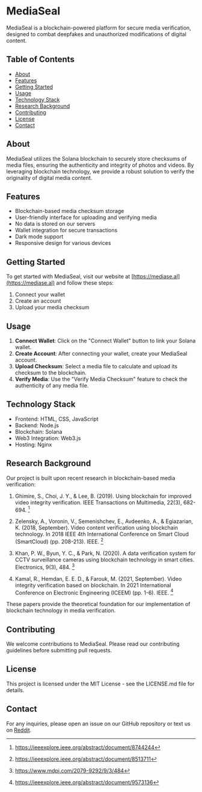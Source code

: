 # MediaSeal

MediaSeal is a blockchain-powered platform for secure media verification, designed to combat deepfakes and unauthorized modifications of digital content.

## Table of Contents

- [About](#about)
- [Features](#features)
- [Getting Started](#getting-started)
- [Usage](#usage)
- [Technology Stack](#technology-stack)
- [Research Background](#research-background)
- [Contributing](#contributing)
- [License](#license)
- [Contact](#contact)

## About

MediaSeal utilizes the Solana blockchain to securely store checksums of media files, ensuring the authenticity and integrity of photos and videos. By leveraging blockchain technology, we provide a robust solution to verify the originality of digital media content.

## Features

- Blockchain-based media checksum storage
- User-friendly interface for uploading and verifying media
- No data is stored on our servers
- Wallet integration for secure transactions
- Dark mode support
- Responsive design for various devices

## Getting Started

To get started with MediaSeal, visit our website at [https://mediase.al](https://mediase.al) and follow these steps:

1. Connect your wallet
2. Create an account
3. Upload your media checksum

## Usage

1. **Connect Wallet**: Click on the "Connect Wallet" button to link your Solana wallet.
2. **Create Account**: After connecting your wallet, create your MediaSeal account.
3. **Upload Checksum**: Select a media file to calculate and upload its checksum to the blockchain.
4. **Verify Media**: Use the "Verify Media Checksum" feature to check the authenticity of any media file.

## Technology Stack

- Frontend: HTML, CSS, JavaScript
- Backend: Node.js
- Blockchain: Solana
- Web3 Integration: Web3.js
- Hosting: Nginx

## Research Background

Our project is built upon recent research in blockchain-based media verification:

1. Ghimire, S., Choi, J. Y., & Lee, B. (2019). Using blockchain for improved video integrity verification. IEEE Transactions on Multimedia, 22(3), 682-694. [^1]

2. Zelensky, A., Voronin, V., Semenishchev, E., Avdeenko, A., & Egiazarian, K. (2018, September). Video content verification using blockchain technology. In 2018 IEEE 4th International Conference on Smart Cloud (SmartCloud) (pp. 208-213). IEEE. [^2]

3. Khan, P. W., Byun, Y. C., & Park, N. (2020). A data verification system for CCTV surveillance cameras using blockchain technology in smart cities. Electronics, 9(3), 484. [^3]

4. Kamal, R., Hemdan, E. E. D., & Farouk, M. (2021, September). Video integrity verification based on blockchain. In 2021 International Conference on Electronic Engineering (ICEEM) (pp. 1-6). IEEE. [^4]

These papers provide the theoretical foundation for our implementation of blockchain technology in media verification.

## Contributing

We welcome contributions to MediaSeal. Please read our contributing guidelines before submitting pull requests.

## License

This project is licensed under the MIT License - see the LICENSE.md file for details.

## Contact

For any inquiries, please open an issue on our GitHub repository or text us on [Reddit](https://www.reddit.com/r/MediaSeal/).

[^1]: https://ieeexplore.ieee.org/abstract/document/8744244
[^2]: https://ieeexplore.ieee.org/abstract/document/8513711
[^3]: https://www.mdpi.com/2079-9292/9/3/484
[^4]: https://ieeexplore.ieee.org/abstract/document/9573136